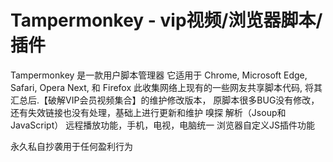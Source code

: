 # Tampermonkey - vip视频/浏览器脚本/插件

Tampermonkey 是一款用户脚本管理器 它适用于 Chrome, Microsoft Edge, Safari, Opera Next, 和 Firefox 此收集网络上现有的一些网友共享脚本代码, 将其汇总后.【破解VIP会员视频集合】的维护修改版本， 原脚本很多BUG没有修改，还有失效链接也没有处理，基础上进行更新和维护
嗅探 解析（Jsoup和JavaScript） 远程播放功能，手机，电视，电脑统一 浏览器自定义JS插件功能

永久私自抄袭用于任何盈利行为
